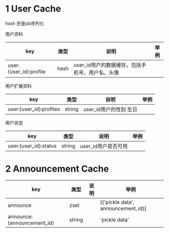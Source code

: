 # 1 User Cache

hash 还是pb序列化

用户资料

| key                    | 类型 | 说明                                            | 举例 |
| ---------------------- | ---- | ----------------------------------------------- | ---- |
| user:{user_id}:profile | hash | user_id用户的数据缓存，包括手机号、用户名、头像 |      |

用户扩展资料

| key                     | 类型   | 说明                   | 举例 |
| ----------------------- | ------ | ---------------------- | ---- |
| user:{user_id}:profilex | string | user_id用户的性别 生日 |      |

用户状态

| key                   | 类型   | 说明                | 举例 |
| --------------------- | ------ | ------------------- | ---- |
| user:{user_id}:status | string | user_id用户是否可用 |      |

# 2 Announcement Cache

| key                        | 类型   | 说明 | 举例                               |
| -------------------------- | ------ | ---- | ---------------------------------- |
| announce                   | zset   |      | [{'pickle data', announcement_id}] |
| announce:{announcement_id} | string |      | 'pickle data'                      |
